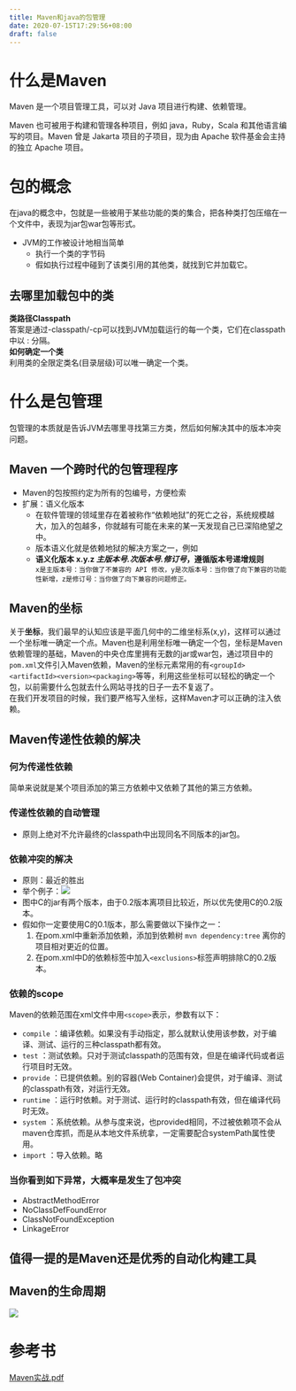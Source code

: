 ```yaml
---
title: Maven和java的包管理
date: 2020-07-15T17:29:56+08:00
draft: false
---
```

# 什么是Maven
Maven 是一个项目管理工具，可以对 Java 项目进行构建、依赖管理。

Maven 也可被用于构建和管理各种项目，例如 java，Ruby，Scala 和其他语言编写的项目。Maven 曾是 Jakarta 项目的子项目，现为由 Apache 软件基金会主持的独立 Apache 项目。

# 包的概念
在java的概念中，包就是一些被用于某些功能的类的集合，把各种类打包压缩在一个文件中，表现为jar包war包等形式。
* JVM的工作被设计地相当简单
  * 执行一个类的字节码
  * 假如执行过程中碰到了该类引用的其他类，就找到它并加载它。

## 去哪里加载包中的类
**类路径Classpath**<br>
答案是通过-classpath/-cp可以找到JVM加载运行的每一个类，它们在classpath中以 : 分隔。<br>
**如何确定一个类**<br>
利用类的全限定类名(目录层级)可以唯一确定一个类。

# 什么是包管理
包管理的本质就是告诉JVM去哪里寻找第三方类，然后如何解决其中的版本冲突问题。

## Maven 一个跨时代的包管理程序
* Maven的包按照约定为所有的包编号，方便检索
* 扩展：语义化版本
  * 在软件管理的领域里存在着被称作“依赖地狱”的死亡之谷，系统规模越大，加入的包越多，你就越有可能在未来的某一天发现自己已深陷绝望之中。
  * 版本语义化就是依赖地狱的解决方案之一，例如<br>
  * **语义化版本 x.y.z  *主版本号.次版本号.修订号*，遵循版本号递增规则**<br>`x是主版本号：当你做了不兼容的 API 修改，y是次版本号：当你做了向下兼容的功能性新增，z是修订号：当你做了向下兼容的问题修正。`
## Maven的坐标
关于**坐标**，我们最早的认知应该是平面几何中的二维坐标系(x,y)，这样可以通过一个坐标唯一确定一个点。Maven也是利用坐标唯一确定一个包，坐标是Maven依赖管理的基础，Maven的中央仓库里拥有无数的jar或war包，通过项目中的`pom.xml`文件引入Maven依赖，Maven的坐标元素常用的有`<groupId><artifactId><version><packaging>`等等，利用这些坐标可以轻松的确定一个包，以前需要什么包就去什么网站寻找的日子一去不复返了。<br>
在我们开发项目的时候，我们要严格写入坐标，这样Maven才可以正确的注入依赖。

## Maven传递性依赖的解决
### 何为传递性依赖
简单来说就是某个项目添加的第三方依赖中又依赖了其他的第三方依赖。
### 传递性依赖的⾃动管理
* 原则上绝对不允许最终的classpath中出现同名不同版本的jar包。
### 依赖冲突的解决
* 原则：最近的胜出
* 举个例子：![](/public/依赖图.jpg)
* 图中C的jar有两个版本，由于0.2版本离项目比较近，所以优先使用C的0.2版本。
* 假如你一定要使用C的0.1版本，那么需要做以下操作之一：
  1. 在pom.xml中重新添加依赖，添加到依赖树 `mvn dependency:tree` 离你的项目相对更近的位置。
  2. 在pom.xml中D的依赖标签中加入`<exclusions>`标签声明排除C的0.2版本。

### 依赖的scope
Maven的依赖范围在xml文件中用`<scope>`表示，参数有以下：
* `compile` ：编译依赖。如果没有手动指定，那么就默认使用该参数，对于编译、测试、运行的三种classpath都有效。
* `test` ：测试依赖。只对于测试classpath的范围有效，但是在编译代码或者运行项目时无效。
* `provide` ：已提供依赖。别的容器(Web Container)会提供，对于编译、测试的classpath有效，对运行无效。
* `runtime` ：运行时依赖。对于测试、运行时的classpath有效，但在编译代码时无效。
* `system` ：系统依赖。从参与度来说，也provided相同，不过被依赖项不会从maven仓库抓，而是从本地文件系统拿，一定需要配合systemPath属性使用。
* `import` ：导入依赖。略


### 当你看到如下异常，大概率是发生了包冲突
* AbstractMethodError
* NoClassDefFoundError
* ClassNotFoundException
* LinkageError


## 值得一提的是Maven还是优秀的自动化构建工具

## Maven的生命周期
![](/public/maven.jpg)<br>
# 参考书
[Maven实战.pdf](https://github.com/guanpengchn/awesome-books)